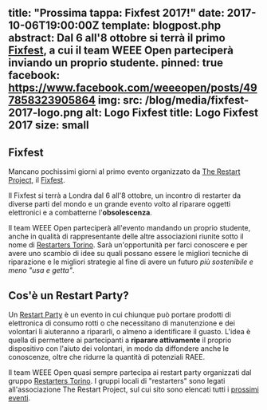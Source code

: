 title: "Prossima tappa: Fixfest 2017!"
date: 2017-10-06T19:00:00Z
template: blogpost.php
abstract: Dal 6 all'8 ottobre si terrà il primo <a href="https://fixfest.therestartproject.org/" title="Sito ufficiale del Fixfesto, presso The Restart Project">Fixfest</a>, a cui il team WEEE Open parteciperà inviando un proprio studente.
pinned: true
facebook: https://www.facebook.com/weeeopen/posts/497858323905864
img:
    src: /blog/media/fixfest-2017-logo.png
    alt: Logo Fixfest
    title: Logo Fixfest 2017
    size: small
---

## Fixfest

Mancano pochissimi giorni al primo evento organizzato da [The Restart Project](https://therestartproject.org/), il [Fixfest](https://fixfest.therestartproject.org/).

Il Fixfest si terrà a Londra dal 6 all'8 ottobre, un incontro di restarter da diverse parti del mondo e un grande evento volto al riparare oggetti elettronici e a combatterne l'**obsolescenza**.

Il team WEEE Open parteciperà all'evento mandando un proprio studente, anche in qualità di rappresentante delle altre associazioni riunite sotto il nome di [Restarters Torino](https://therestartproject.org/groups/restarters-torino/). Sarà un'opportunità per farci conoscere e per avere uno scambio di idee su quali possano essere le migliori tecniche di riparazione e le migliori strategie al fine di avere un futuro *più sostenibile e meno "usa e getta"*.

## Cos'è un Restart Party?

Un [Restart Party](https://therestartproject.org/RestartParty/) è un evento in cui chiunque può portare prodotti di elettronica di consumo rotti o che necessitano di manutenzione e dei volontari li aiuteranno a ripararli, o almeno a identificare il guasto. L'idea è quella di permettere ai partecipanti a **riparare attivamente** il proprio dispositivo con l'aiuto dei volontari, in modo da diffondere anche le conoscenze, oltre che ridurre la quantità di potenziali RAEE.

Il team WEEE Open quasi sempre partecipa ai restart party organizzati dal gruppo [Restarters Torino](https://it-it.facebook.com/restarterstorino/). I gruppi locali di "restarters" sono legati all'associazione The Restart Project, sul cui sito sono elencati tutti i [prossimi eventi](https://therestartproject.org/parties).
